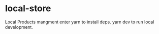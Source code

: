 # local-store
Local Products mangment 
enter yarn to install deps.
yarn dev to run local development.
